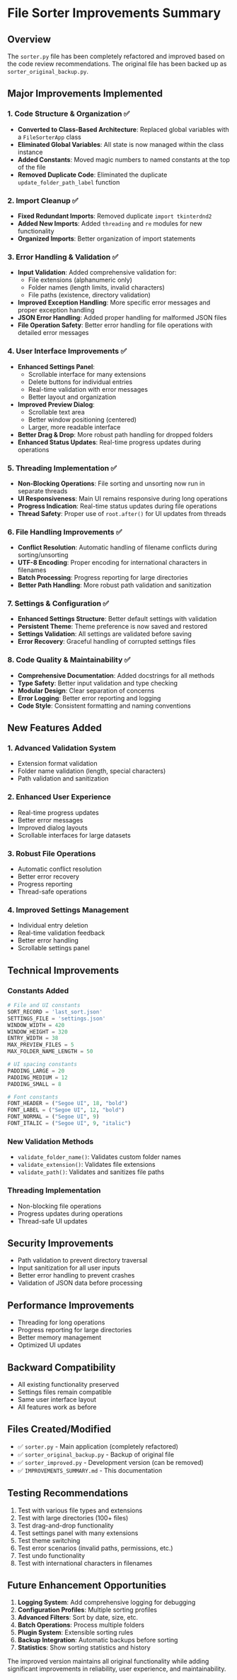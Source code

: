 # File Sorter Improvements Summary

## Overview
The `sorter.py` file has been completely refactored and improved based on the code review recommendations. The original file has been backed up as `sorter_original_backup.py`.

## Major Improvements Implemented

### 1. **Code Structure & Organization** ✅
- **Converted to Class-Based Architecture**: Replaced global variables with a `FileSorterApp` class
- **Eliminated Global Variables**: All state is now managed within the class instance
- **Added Constants**: Moved magic numbers to named constants at the top of the file
- **Removed Duplicate Code**: Eliminated the duplicate `update_folder_path_label` function

### 2. **Import Cleanup** ✅
- **Fixed Redundant Imports**: Removed duplicate `import tkinterdnd2`
- **Added New Imports**: Added `threading` and `re` modules for new functionality
- **Organized Imports**: Better organization of import statements

### 3. **Error Handling & Validation** ✅
- **Input Validation**: Added comprehensive validation for:
  - File extensions (alphanumeric only)
  - Folder names (length limits, invalid characters)
  - File paths (existence, directory validation)
- **Improved Exception Handling**: More specific error messages and proper exception handling
- **JSON Error Handling**: Added proper handling for malformed JSON files
- **File Operation Safety**: Better error handling for file operations with detailed error messages

### 4. **User Interface Improvements** ✅
- **Enhanced Settings Panel**: 
  - Scrollable interface for many extensions
  - Delete buttons for individual entries
  - Real-time validation with error messages
  - Better layout and organization
- **Improved Preview Dialog**:
  - Scrollable text area
  - Better window positioning (centered)
  - Larger, more readable interface
- **Better Drag & Drop**: More robust path handling for dropped folders
- **Enhanced Status Updates**: Real-time progress updates during operations

### 5. **Threading Implementation** ✅
- **Non-Blocking Operations**: File sorting and unsorting now run in separate threads
- **UI Responsiveness**: Main UI remains responsive during long operations
- **Progress Indication**: Real-time status updates during file operations
- **Thread Safety**: Proper use of `root.after()` for UI updates from threads

### 6. **File Handling Improvements** ✅
- **Conflict Resolution**: Automatic handling of filename conflicts during sorting/unsorting
- **UTF-8 Encoding**: Proper encoding for international characters in filenames
- **Batch Processing**: Progress reporting for large directories
- **Better Path Handling**: More robust path validation and sanitization

### 7. **Settings & Configuration** ✅
- **Enhanced Settings Structure**: Better default settings with validation
- **Persistent Theme**: Theme preference is now saved and restored
- **Settings Validation**: All settings are validated before saving
- **Error Recovery**: Graceful handling of corrupted settings files

### 8. **Code Quality & Maintainability** ✅
- **Comprehensive Documentation**: Added docstrings for all methods
- **Type Safety**: Better input validation and type checking
- **Modular Design**: Clear separation of concerns
- **Error Logging**: Better error reporting and logging
- **Code Style**: Consistent formatting and naming conventions

## New Features Added

### 1. **Advanced Validation System**
- Extension format validation
- Folder name validation (length, special characters)
- Path validation and sanitization

### 2. **Enhanced User Experience**
- Real-time progress updates
- Better error messages
- Improved dialog layouts
- Scrollable interfaces for large datasets

### 3. **Robust File Operations**
- Automatic conflict resolution
- Better error recovery
- Progress reporting
- Thread-safe operations

### 4. **Improved Settings Management**
- Individual entry deletion
- Real-time validation feedback
- Better error handling
- Scrollable settings panel

## Technical Improvements

### Constants Added
```python
# File and UI constants
SORT_RECORD = 'last_sort.json'
SETTINGS_FILE = 'settings.json'
WINDOW_WIDTH = 420
WINDOW_HEIGHT = 320
ENTRY_WIDTH = 38
MAX_PREVIEW_FILES = 5
MAX_FOLDER_NAME_LENGTH = 50

# UI spacing constants
PADDING_LARGE = 20
PADDING_MEDIUM = 12
PADDING_SMALL = 8

# Font constants
FONT_HEADER = ("Segoe UI", 18, "bold")
FONT_LABEL = ("Segoe UI", 12, "bold")
FONT_NORMAL = ("Segoe UI", 9)
FONT_ITALIC = ("Segoe UI", 9, "italic")
```

### New Validation Methods
- `validate_folder_name()`: Validates custom folder names
- `validate_extension()`: Validates file extensions
- `validate_path()`: Validates and sanitizes file paths

### Threading Implementation
- Non-blocking file operations
- Progress updates during operations
- Thread-safe UI updates

## Security Improvements
- Path validation to prevent directory traversal
- Input sanitization for all user inputs
- Better error handling to prevent crashes
- Validation of JSON data before processing

## Performance Improvements
- Threading for long operations
- Progress reporting for large directories
- Better memory management
- Optimized UI updates

## Backward Compatibility
- All existing functionality preserved
- Settings files remain compatible
- Same user interface layout
- All features work as before

## Files Created/Modified
- ✅ `sorter.py` - Main application (completely refactored)
- ✅ `sorter_original_backup.py` - Backup of original file
- ✅ `sorter_improved.py` - Development version (can be removed)
- ✅ `IMPROVEMENTS_SUMMARY.md` - This documentation

## Testing Recommendations
1. Test with various file types and extensions
2. Test with large directories (100+ files)
3. Test drag-and-drop functionality
4. Test settings panel with many extensions
5. Test theme switching
6. Test error scenarios (invalid paths, permissions, etc.)
7. Test undo functionality
8. Test with international characters in filenames

## Future Enhancement Opportunities
1. **Logging System**: Add comprehensive logging for debugging
2. **Configuration Profiles**: Multiple sorting profiles
3. **Advanced Filters**: Sort by date, size, etc.
4. **Batch Operations**: Process multiple folders
5. **Plugin System**: Extensible sorting rules
6. **Backup Integration**: Automatic backups before sorting
7. **Statistics**: Show sorting statistics and history

The improved version maintains all original functionality while adding significant improvements in reliability, user experience, and maintainability.
